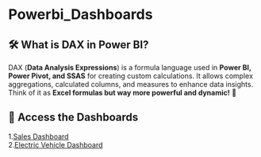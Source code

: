 # Powerbi_Dashboards

## 🛠 What is DAX in Power BI?  
DAX (**Data Analysis Expressions**) is a formula language used in **Power BI, Power Pivot, and SSAS** for creating custom calculations. It allows complex aggregations, calculated columns, and measures to enhance data insights. Think of it as **Excel formulas but way more powerful and dynamic!** 🚀  

## 🔗 Access the Dashboards
1.[Sales Dashboard](https://github.com/rodricksjo/Powerbi_Dashboards/blob/main/Sales%20Dashboard%20.jpg)<br>
2.[Electric Vehicle Dashboard](https://github.com/rodricksjo/Powerbi_Dashboards/blob/main/EV%20Dashboard.jpg)<br>


